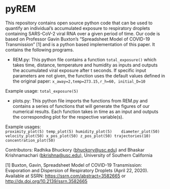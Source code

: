 # pyREM

This repository contains open source python code that can be used to quantify an individual’s accumulated exposure to respiratory droplets containing SARS-CoV-2 viral RNA over a given period of time. Our code is based on Professor Gavin Buxton’s “Spreadsheet Model of COVID-19 Transmission” [1] and is a python based implementation of this paper. It contains the following programs.
 
- REM.py: This python file contains a function `total_exposure()` which takes time, distance, temperature and humidity as inputs and outputs the accumulated viral exposure after t seconds. If specific input parameters are not given, the function uses the default values defined in the original paper: 
`x_away=2,temp=273.15,r_h=60, initial_D=10`

Example usage: `total_exposure(5)`

- plots.py: This python file imports the functions from REM.py and contains a series of functions that will generate the figures of our numerical results. Each function takes in time as an input and outputs the corresponding plot for the respective variable(s). 

Example usages:  
`proximity_plot(5)
temp_plot(5)
humidity_plot(5)   
diameter_plot(50)
velocity_plot(50)
x_pos_plot(50)
z_pos_plot(50)
trajectories(10)
concentration_plot(50)`
 
 
 
 
Contributors: Radhika Bhuckory (bhuckory@usc.edu) and Bhaskar Krishnamachari (bkrishna@usc.edu), University of Southern California


[1] Buxton, Gavin, Spreadsheet Model of COVID-19 Transmission: Evaporation and Dispersion of Respiratory Droplets (April 22, 2020). Available at SSRN: https://ssrn.com/abstract=3582665 or http://dx.doi.org/10.2139/ssrn.3582665

